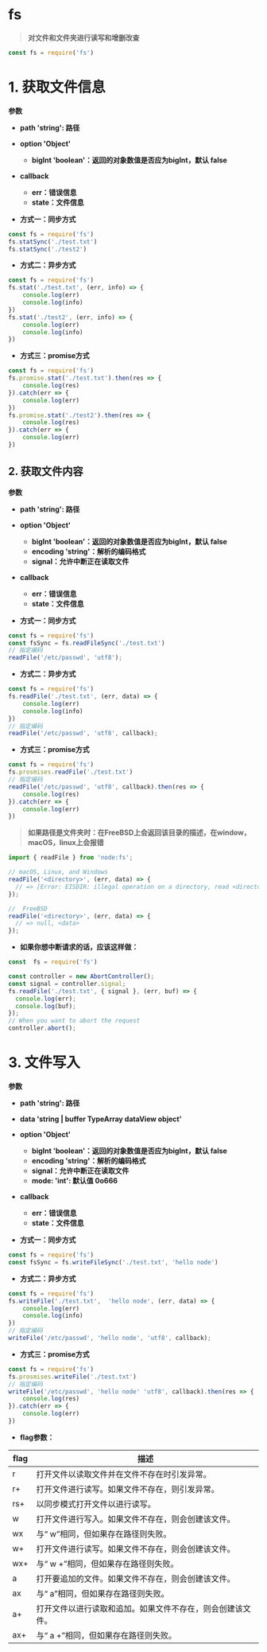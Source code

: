 # fs

> **对文件和文件夹进行读写和增删改查**

```js
const fs = require('fs')
```

# 1. 获取文件信息

**参数**

- **path 'string': 路径**
- **option 'Object'**
  - **bigInt 'boolean'：返回的对象数值是否应为bigInt，默认 false**
- **callback**
  - **err：错误信息**
  - **state：文件信息**

- **方式一：同步方式**

```js
const fs = require('fs')
fs.statSync('./test.txt')
fs.statSync('./test2')
```

- **方式二：异步方式**

```js
const fs = require('fs')
fs.stat('./test.txt', (err, info) => {
    console.log(err)
    console.log(info)
})
fs.stat('./test2', (err, info) => {
    console.log(err)
    console.log(info)
})
```

- **方式三：promise方式**

```js
const fs = require('fs')
fs.promise.stat('./test.txt').then(res => {
    console.log(res)
}).catch(err => {
    console.log(err)
})
fs.promise.stat('./test2').then(res => {
    console.log(res)
}).catch(err => {
    console.log(err)
})
```

## 2. 获取文件内容

**参数**

- **path 'string': 路径**
- **option 'Object'**
  - **bigInt 'boolean'：返回的对象数值是否应为bigInt，默认 false**
  - **encoding 'string'：解析的编码格式**
  - **signal：允许中断正在读取文件**
- **callback**
  - **err：错误信息**
  - **state：文件信息**

- **方式一：同步方式**

```js
const fs = require('fs')
const fsSync = fs.readFileSync('./test.txt')
// 指定编码
readFile('/etc/passwd', 'utf8');
```

- **方式二：异步方式**

```js
const fs = require('fs')
fs.readFile('./test.txt', (err, data) => {
    console.log(err)
    console.log(info)
})
// 指定编码
readFile('/etc/passwd', 'utf8', callback);
```

- **方式三：promise方式**

```js
const fs = require('fs')
fs.prosmises.readFile('./test.txt')
// 指定编码
readFile('/etc/passwd', 'utf8', callback).then(res => {
    console.log(res)
}).catch(err => {
    console.log(err)
})
```

> **如果路径是文件夹时：在FreeBSD上会返回该目录的描述，在window，macOS，linux上会报错**

```js
import { readFile } from 'node:fs';

// macOS, Linux, and Windows
readFile('<directory>', (err, data) => {
  // => [Error: EISDIR: illegal operation on a directory, read <directory>]
});

//  FreeBSD
readFile('<directory>', (err, data) => {
  // => null, <data>
});
```

- **如果你想中断请求的话，应该这样做：**

```js
const  fs = require('fs')

const controller = new AbortController();
const signal = controller.signal;
fs.readFile('./test.txt', { signal }, (err, buf) => {
  console.log(err);
  console.log(buf);
});
// When you want to abort the request
controller.abort();
```

# 3. 文件写入

**参数**

- **path 'string': 路径**
- **data 'string | buffer TypeArray dataView object'**
- **option 'Object'**
  - **bigInt 'boolean'：返回的对象数值是否应为bigInt，默认 false**
  - **encoding 'string'：解析的编码格式**
  - **signal：允许中断正在读取文件**
  - **mode: 'int': 默认值 0o666**
- **callback**
  - **err：错误信息**
  - **state：文件信息**

- **方式一：同步方式**

```js
const fs = require('fs')
const fsSync = fs.writeFileSync('./test.txt', 'hello node')
```

- **方式二：异步方式**

```js
const fs = require('fs')
fs.writeFile('./test.txt',  'hello node', (err, data) => {
    console.log(err)
    console.log(info)
})
// 指定编码
writeFile('/etc/passwd', 'hello node', 'utf8', callback);
```

- **方式三：promise方式**

```js
const fs = require('fs')
fs.prosmises.writeFile('./test.txt')
// 指定编码
writeFile('/etc/passwd', 'hello node' 'utf8', callback).then(res => {
    console.log(res)
}).catch(err => {
    console.log(err)
})
```

- **flag参数：**

| flag | 描述                                                       |
| ---- | ---------------------------------------------------------- |
| r    | 打开文件以读取文件并在文件不存在时引发异常。               |
| r+   | 打开文件进行读写。如果文件不存在，则引发异常。             |
| rs+  | 以同步模式打开文件以进行读写。                             |
| w    | 打开文件进行写入。如果文件不存在，则会创建该文件。         |
| wx   | 与“ w”相同，但如果存在路径则失败。                         |
| w+   | 打开文件进行读写。如果文件不存在，则会创建该文件。         |
| wx+  | 与“ w +”相同，但如果存在路径则失败。                       |
| a    | 打开要追加的文件。如果文件不存在，则会创建该文件。         |
| ax   | 与“ a”相同，但如果存在路径则失败。                         |
| a+   | 打开文件以进行读取和追加。如果文件不存在，则会创建该文件。 |
| ax+  | 与“ a +”相同，但如果存在路径则失败。                       |
